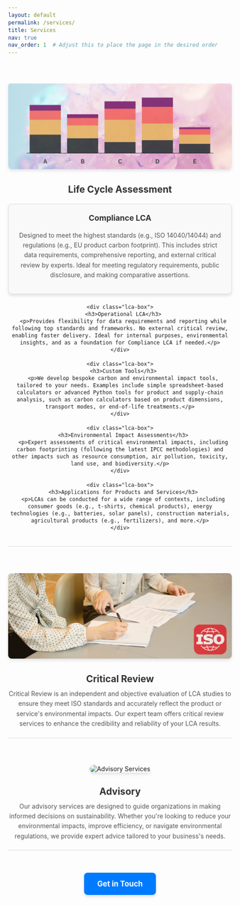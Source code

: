 ```yaml
---
layout: default
permalink: /services/
title: Services
nav: true
nav_order: 1  # Adjust this to place the page in the desired order
---
```


<style>
  .service {
    margin: 40px 0;
    padding: 20px 0;
    border-bottom: 1px solid #ddd;
    text-align: center;
  }

  .service img {
    max-width: 100%;
    height: auto;
    border-radius: 8px;
    margin-bottom: 20px;
    box-shadow: 0 4px 6px rgba(0, 0, 0, 0.1);
    transition: transform 0.3s ease, box-shadow 0.3s ease;
  }

  .service img:hover {
    transform: scale(1.05);
    box-shadow: 0 6px 10px rgba(0, 0, 0, 0.15);
  }

  .service h2 {
    margin: 10px 0;
    color: #333;
    font-size: 1.5em;
  }

  .service p {
    margin: 10px 0 0;
    line-height: 1.6;
    color: #555;
    font-size: 1em;
  }

  .lca-box {
    border: 1px solid #ddd;
    border-radius: 8px;
    padding: 20px;
    margin: 20px 0;
    background-color: #f9f9f9;
    box-shadow: 0 4px 6px rgba(0, 0, 0, 0.1);
    transition: transform 0.3s ease, box-shadow 0.3s ease;
  }

  .lca-box:hover {
    transform: scale(1.02);
    box-shadow: 0 6px 10px rgba(0, 0, 0, 0.15);
  }

  .lca-box h3 {
    margin-top: 0;
    color: #333;
    font-size: 1.25em;
  }

  .lca-box p {
    margin: 10px 0;
    color: #555;
    font-size: 1em;
    line-height: 1.6;
  }

  .get-in-touch {
    margin: 50px 0 20px;
    text-align: center;
  }

  .get-in-touch a {
    display: inline-block;
    padding: 15px 30px;
    font-size: 1.2em;
    font-weight: bold;
    text-decoration: none;
    color: #fff;
    background-color: #007BFF; /* Bootstrap Primary Blue */
    border-radius: 8px;
    box-shadow: 0 4px 6px rgba(0, 0, 0, 0.1);
    transition: background-color 0.3s ease, box-shadow 0.3s ease;
  }

  .get-in-touch a:hover {
    background-color: #0056b3; /* Darker Blue on Hover */
    box-shadow: 0 6px 10px rgba(0, 0, 0, 0.15);
  }
</style>

<div class="services">
  <!-- Service 1: Life Cycle Assessment -->
  <div class="service">
    <img src="/assets/img/lca.png" alt="Life Cycle Assessment" />
    <h2>Life Cycle Assessment</h2>
    <div class="lca-box">
      <h3>Compliance LCA</h3>
      <p>Designed to meet the highest standards (e.g., ISO 14040/14044) and regulations (e.g., EU product carbon footprint). This includes strict data requirements, comprehensive reporting, and external critical review by experts. Ideal for meeting regulatory requirements, public disclosure, and making comparative assertions.</p>
    </div>

    <div class="lca-box">
      <h3>Operational LCA</h3>
      <p>Provides flexibility for data requirements and reporting while following top standards and frameworks. No external critical review, enabling faster delivery. Ideal for internal purposes, environmental insights, and as a foundation for Compliance LCA if needed.</p>
    </div>

    <div class="lca-box">
      <h3>Custom Tools</h3>
      <p>We develop bespoke carbon and environmental impact tools, tailored to your needs. Examples include simple spreadsheet-based calculators or advanced Python tools for product and supply-chain analysis, such as carbon calculators based on product dimensions, transport modes, or end-of-life treatments.</p>
    </div>

    <div class="lca-box">
      <h3>Environmental Impact Assessments</h3>
      <p>Expert assessments of critical environmental impacts, including carbon footprinting (following the latest IPCC methodologies) and other impacts such as resource consumption, air pollution, toxicity, land use, and biodiversity.</p>
    </div>

    <div class="lca-box">
      <h3>Applications for Products and Services</h3>
      <p>LCAs can be conducted for a wide range of contexts, including consumer goods (e.g., t-shirts, chemical products), energy technologies (e.g., batteries, solar panels), construction materials, agricultural products (e.g., fertilizers), and more.</p>
    </div>
  </div>

  <!-- Service 2: Critical Review -->
  <div class="service">
    <img src="/assets/img/review.png" alt="Critical Review" />
    <h2>Critical Review</h2>
    <p>Critical Review is an independent and objective evaluation of LCA studies to ensure they meet ISO standards and accurately reflect the product or service's environmental impacts. Our expert team offers critical review services to enhance the credibility and reliability of your LCA results.</p>
  </div>

  <!-- Service 3: Advisory -->
  <div class="service">
    <img src="/assets/img/guide.png" alt="Advisory Services" />
    <h2>Advisory</h2>
    <p>Our advisory services are designed to guide organizations in making informed decisions on sustainability. Whether you're looking to reduce your environmental impacts, improve efficiency, or navigate environmental regulations, we provide expert advice tailored to your business's needs.</p>
  </div>
</div>

<!-- Get in Touch Button -->
<div class="get-in-touch">
  <a href="/contact/">Get in Touch</a>
</div>
